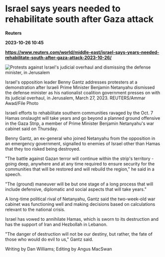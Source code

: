 # Israel says years needed to rehabilitate south after Gaza attack
**Reuters**

**2023-10-26 10:45**

**https://www.reuters.com/world/middle-east/israel-says-years-needed-rehabilitate-south-after-gaza-attack-2023-10-26/**

![Protests against Israel's judicial overhaul and dismissing the defense minister, in Jerusalem](https://www.reuters.com/resizer/kKwbWNlLLX84_i1dedHkYPAcKKA=/1920x0/filters:quality(80)/cloudfront-us-east-2.images.arcpublishing.com/reuters/GRDKRQFW2VNQFELZ4RWNQKA7IE.jpg)

Israel's opposition leader Benny Gantz addresses protesters at a demonstration after Israeli Prime Minister Benjamin Netanyahu dismissed the defense minister as his nationalist coalition government presses on with its judicial overhaul, in Jerusalem, March 27, 2023. REUTERS/Ammar Awad/File Photo

Israeli efforts to rehabilitate southern communities ravaged by the Oct. 7 Hamas onslaught will take years and go beyond a planned ground offensive in the Gaza Strip, a member of Prime Minister Benjamin Netanyahu's war cabinet said on Thursday.

Benny Gantz, an ex-general who joined Netanyahu from the opposition in an emergency government, signalled to enemies of Israel other than Hamas that they too risked being destroyed.

"The battle against Gazan terror will continue within the strip's territory - going deep, anywhere and at any time required to ensure security for the communities that will be restored and will rebuild the region," he said in a speech.

"The (ground) maneuver will be but one stage of a long process that will include defensive, diplomatic and social aspects that will take years."

A long-time political rival of Netanyahu, Gantz said the two-week-old war cabinet was functioning well and making decisions based on calculations relevant to the national crisis.

Israel has vowed to annihilate Hamas, which is sworn to its destruction and has the support of Iran and Hezbollah in Lebanon.

"The danger of destruction will not be our destiny, but rather, the fate of those who would do evil to us," Gantz said.

Writing by Dan Williams; Editing by Angus MacSwan